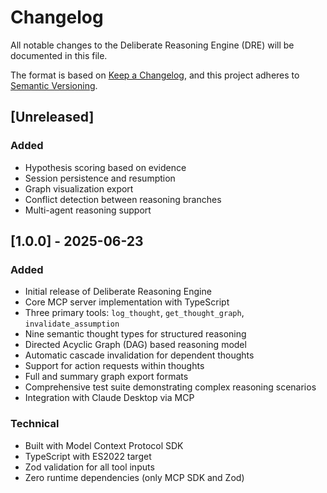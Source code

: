 # Changelog

All notable changes to the Deliberate Reasoning Engine (DRE) will be documented in this file.

The format is based on [Keep a Changelog](https://keepachangelog.com/en/1.0.0/),
and this project adheres to [Semantic Versioning](https://semver.org/spec/v2.0.0.html).

## [Unreleased]

### Added
- Hypothesis scoring based on evidence
- Session persistence and resumption  
- Graph visualization export
- Conflict detection between reasoning branches
- Multi-agent reasoning support

## [1.0.0] - 2025-06-23

### Added
- Initial release of Deliberate Reasoning Engine
- Core MCP server implementation with TypeScript
- Three primary tools: `log_thought`, `get_thought_graph`, `invalidate_assumption`
- Nine semantic thought types for structured reasoning
- Directed Acyclic Graph (DAG) based reasoning model
- Automatic cascade invalidation for dependent thoughts
- Support for action requests within thoughts
- Full and summary graph export formats
- Comprehensive test suite demonstrating complex reasoning scenarios
- Integration with Claude Desktop via MCP

### Technical
- Built with Model Context Protocol SDK
- TypeScript with ES2022 target
- Zod validation for all tool inputs
- Zero runtime dependencies (only MCP SDK and Zod)